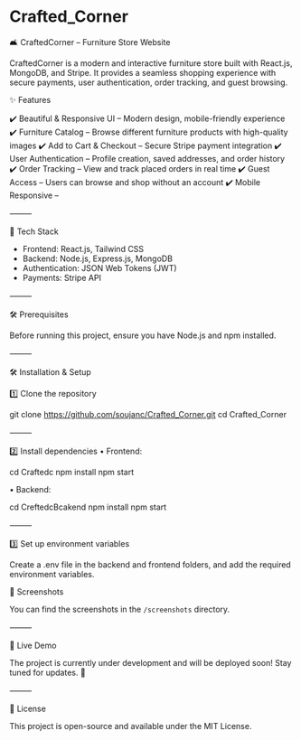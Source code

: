 # Crafted_Corner

🛋️ CraftedCorner – Furniture Store Website

CraftedCorner is a modern and interactive furniture store built with React.js, MongoDB, and Stripe. It provides a seamless shopping experience with secure payments, user authentication, order tracking, and guest browsing.

✨ Features

✔️ Beautiful & Responsive UI – Modern design, mobile-friendly experience
✔️ Furniture Catalog – Browse different furniture products with high-quality images
✔️ Add to Cart & Checkout – Secure Stripe payment integration
✔️ User Authentication – Profile creation, saved addresses, and order history
✔️ Order Tracking – View and track placed orders in real time
✔️ Guest Access – Users can browse and shop without an account
✔️ Mobile Responsive –

⸻

🚀 Tech Stack

- Frontend: React.js, Tailwind CSS
- Backend: Node.js, Express.js, MongoDB
- Authentication: JSON Web Tokens (JWT)
- Payments: Stripe API

⸻

🛠 Prerequisites

Before running this project, ensure you have Node.js and npm installed.

⸻

🛠 Installation & Setup

1️⃣ Clone the repository

git clone https://github.com/soujanc/Crafted_Corner.git
cd Crafted_Corner

⸻

2️⃣ Install dependencies
• Frontend:

cd Craftedc
npm install
npm start

• Backend:

cd CreftedcBcakend
npm install
npm start

⸻

3️⃣ Set up environment variables

Create a .env file in the backend and frontend folders, and add the required environment variables.

📸 Screenshots

You can find the screenshots in the `/screenshots` directory.

⸻

🔗 Live Demo

The project is currently under development and will be deployed soon! Stay tuned for updates. 🚀

⸻

📝 License

This project is open-source and available under the MIT License.
